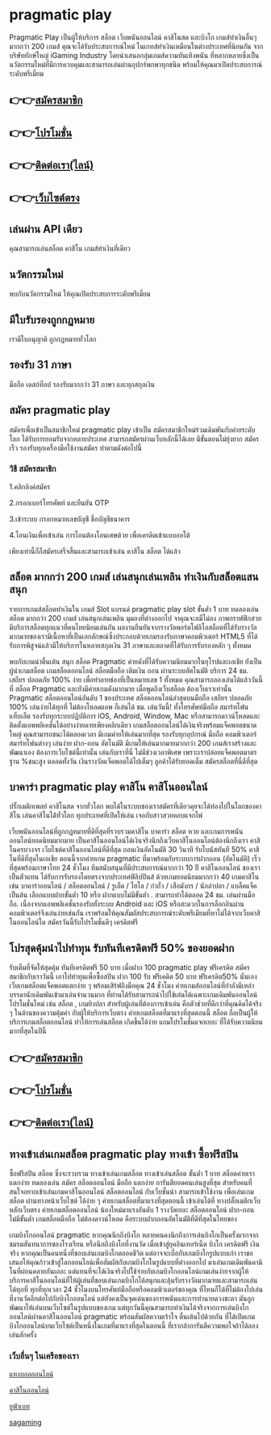 # pragmatic play

Pragmatic Play เป็นผู้ให้บริการ สล็อต เว็บพนันออนไลน์ คาสิโนสด และบิงโก เกมส์ทำเงินอื่นๆ มากกว่า 200 เกมส์ คุณจะได้รับประสบการณ์ใหม่
ในเกทส์ทำเงินเหมือนในต่างประเทศที่นิยมกัน จากบริษัทยักษ์ใหญ่ iGaming Industry โดยนำเสนอกลุ่มเกมส์ความบันเทิงพนัน ที่หลากหลายซึ่งเป็นนวัตกรรมใหม่ที่มีการควบคุมและสามารถเล่นผ่านอุปกร์พกพาทุกชนิด พร้อมให้คุณมาเปิดประสบการณ์ระดับพรีเมี่ยม

<h2>👉👉<a href="https://queenclub88.com/?register=true">สมัครสมาชิก</a></h2>
<h2>👉👉<a href="https://queenclub88.com/promotion">โปรโมชั่น</a></h2>
<h2>👉👉<a href="https://lin.ee/HrGLhgB">ติดต่อเรา(ไลน์)</a></h2>
<h2>👉👉<a href="https://queenclub88.com/">เว็บไซต์ตรง</a></h2>

<h2>เล่นผ่าน API เดียว</h2>

คุณสามารถเล่นสล็อต คาสิโน เกมส์ทำเงินที่เดียว

<h2>นวัตกรรมใหม่</h2>

พบกับนวัตกรรมใหม่ ให้คุณเปิดประสบการระดับพรีเมี่ยม

<h2>มีใบรับรองถูกกฏหมาย</h2>

เรามีใบอนุญาติ ถูกกฏหมายทั่วโลก

<h2>รองรับ 31 ภาษา</h2>

มือถือ เดสก์ท็อป รองรับมากกว่า 31 ภาษา และทุกสกุลเงิน

<h2>สมัคร pragmatic play</h2>

สมัครเพื่อเข้าเป็นสมาชิกใหม่ pragmatic play เข้าเป็น สมัครสมาชิกใหม่ร่วมเดิมพันกับค่ายระดับโลก ได้รับการยอมรับจากหลายประเทศ สามารถสมัครผ่านเว็บหลักนี้ได้เลย มีขั้นตอนไม่ยุ่งยาก สมัครเร็ว รองรับทุกเครื่องมือใช้งานสมัคร ทำตามดังต่อไปนี้

<h3>วิธี สมัครสมาชิก</h3>

1.คลิกลิงค์สมัคร

2.กรอกเบอร์โทรศัพท์ และยืนยัน OTP

3.เข้าระบบ กรอกหมายเลขบัญชี ชื่อบัญชีธนาคาร

4.โอนเงินเพื่อเข้าเล่น การโอนต้องโอนเศษด้วย เพื่อเครดิตเข้าแบบออโต้

เพียงเท่านี้ก็ก็สมัครเสร็จสิ้นและสามารถเข้าเล่น คาสิโน สล็อต ได้แล้ว

<h2>สล็อต มากกว่า 200 เกมส์ เล่นสนุกเล่นเพลิน ทำเงินกับสล็อตแสนสนุก</h2>

รายการเกมส์สล็อตทำเงินใน เกมส์ Slot แบรนด์  pragmatic play slot ขั้นต่ำ 1 บาท ทดลองเล่น สล็อต มากกว่า 200 เกมส์ เล่นสนุกเล่นเพลิน มุมองที่ต่างออกไป จาคุณจะลมืไม่ลง ภาพกราฟฟิกสวย มีบริการสล็อตทุกแนวที่คนไทยนิยมเล่นกัน ผลงานยืนยันจากรางวัลพอร์ตโฟลิโอสล็อตที่ได้รับรางวัลมากมายของเรามีเนื้อหาที่เป็นเอกลักษณ์ซึ่งประกอบด้วยเกมรองรับภาษาคอมพิวเตอร์ HTML5 ที่ได้รับการพิสูจน์แล้วมีให้บริการในหลายสกุลเงิน 31 ภาษาและตลาดที่ได้รับการรับรองหลัก ๆ ทั้งหมด

พบกับเกมน่าตื่นเต้น สนุก สล็อต Pragmatic ค่ายดังที่ได้รับความนิยมมากในยุโรปและเอเชีย ยังเป็นผู้นำเกมสล็อต เกมสล็อตออนไลน์ สล็อตมือถือ เติมเงิน ถอน ผ่านระบบอัตโนมัติ บริการ 24 ชม. เสถียร ปลอดภัย 100% ง่าย เพื่อทำลายช่องที่เป็นหมายเลข 1 ทั้งหมด คุณสามารถลองเล่นได้แล้ววันนี้ที่ สล็อต Pragmatic และยังมีค่ายเกมดังมากมาย เมื่อพูดถึงเว็บสล็อต ต้องเว็บเราเท่านั้น Pragmatic สล็อตออนไลน์อันดับ 1 ของประเทศ สล็อตออนไลน์ล่าสุดบนมือถือ เสถียร ปลอดภัย 100% เล่นง่ายได้ทุกที่ ไม่ต้องโหลดแอพ ก็เล่นได้ ชม. เล่นวันนี้! ทั้งโทรศัพท์มือถือ สมาร์ทโฟน แท็บเล็ต รองรับทุกระบบปฏิบัติการ iOS, Android, Window, Mac หรือสามารถดาวน์โหลดและติดตั้งแอพพลิเคชั่นได้อย่างง่ายดายเพียงคลิกเดียว เกมสล็อตออนไลน์ได้เงินจริงพร้อมแจ็คพอตขนาดใหญ่ คุณสามารถชนะได้ตลอดเวลา มีเกมค่ายให้เล่นมากที่สุด รองรับทุกอุปกรณ์ มือถือ คอมพิวเตอร์ สมาร์ทโฟนต่างๆ เล่นง่าย ฝาก-ถอน อัตโนมัติ มีเกมให้เล่นมากมายมากกว่า 200 เกมส์เราสร้างและพัฒนาเอง ต้องการเว็บไซต์นี้เท่านั้น เล่นกับเราที่นี่ ไม่มีช่วงเวลาพิเศษ เพราะเราปล่อยแจ็คพอตมาตรฐาน %ชนะสูง ตลอดทั้งวัน เงินรางวัลแจ็คพอตได้ไปเต็มๆ ลูกค้าได้รับยอดเต็ม สมัครสล็อตที่นี่ดีที่สุด

<h2>บาคาร่า pragmatic play คาสิโน คาสิโนออนไลน์</h2>

ปรั๊กเมติกเพลย์ คาสิโนสด จากทั่วโลก พบได้ในระบบของเราสมัครที่เดียวคุยจะได้ท่องไปในโลกของคาสิโน เล่นคาสิโนได้้ทั่วโลก ทุกประเทศที่เปิดให้เล่น เจอกับสาวสวยคอบแจกไพ่

เว็บพนันออนไลน์ที่ถูกกฎหมายที่ดีที่สุดที่รวบรวมคาสิโน บาคาร่า สล็อต หวย และเกมการพนันออนไลน์ยอดนิยมมากมาย เป็นคาสิโนออนไลน์ได้เงินจริงนึกถึงเว็บคาสิโนออนไลน์ต้องนึกถึงเรา คาสิโนครบวงจร เว็บไซต์คาสิโนออนไลน์ที่ดีที่สุด ถอนเงินอัตโนมัติ 30 วินาที รับโบนัสทันที 50% คาสิโนที่ดีที่สุดในเอเชีย ตอนนี้จากค่ายเกม pragmatic ที่มาพร้อมกับระบบการฝากถอน (อัตโนมัติ) เร็วที่สุดพร้อมภาษาไทย 24 ชั่วโมง ทีมสนับสนุนที่มีประสบการณ์มากกว่า 10 ปี คาสิโนออนไลน์ ของเราเป็นตัวแทน ได้รับการรับรองโดยตรงจากประเทศฟิลิปปินส์ ด้วยเกมยอดนิยมมากกว่า 40 เกมคาสิโน เช่น บาคาร่าออนไลน์ / สล็อตออนไลน์ / รูเล็ต / ไฮโล / กำถั่ว / เสือมังกร / นักล่าปลา / แบล็คแจ็ค เป็นต้น เลือกแบบฝากขั้นต่ำ 10 หรือ ฝากแบบไม่มีขั้นต่ำ . สามารถทำได้ตลอด 24 ชม. เล่นผ่านมือถือ. เนื่องจากแอพพลิเคชั่นรองรับทั้งระบบ Android และ iOS หรือสะดวกในการล็อกอินผ่านคอมพิวเตอร์จึงเล่นง่ายเช่นกัน เราพร้อมให้คุณสัมผัสประสบการณ์ระดับพรีเมียมที่หาไม่ได้จากเว็บคาสิโนออนไลน์ใด สมัครวันนี้รับโปรโมชั่นดีๆ เครดิตฟรี

<h2>โปรสุดคุ้มนำไปทำทุน รับทันทีเครดิตฟรี 50% ของยอดฝาก</h2>

รับเต็มที่จัดให้สุดคุ้ม ทันทีเครดิตฟรี 50 บาท เมื่อฝาก 100 pragmatic play ฟรีเครดิต สมัครสมาชิกกับเราวันนี้ เอาไปทำทุนเพื่อซื้อสปิน ฝาก 100 รับ ฟรีเคดิต 50 บาท ฟรีเครดิต50% นั่นเอง เว็บเกมสล็อตแจ็คพอตแตกง่าย ๆ พร้อมเสิร์ฟถึงมือคุณ 24 ชั่วโมง ค่ายเกมส์ออนไลน์ที่กำลังมีเหล่าบรรดานักเดิมพันเข้ามาเล่นจำนวนมาก ที่ท่านได้รับสามารถนำไปใช้เล่นได้เฉพาะเกมเดิมพันออนไลน์ โปรโมชั่นใหม่ เช่น สล็อต , เกมยิงปลา สำหรับผู้เล่นที่ต้องการเข้าเล่น คือตัวช่วยที่ดีกว่าที่คุณคิดได้จริง ๆ ในด้านของความคุ้มค่า กับผู้ให้บริการเว็บตรง ค่ายเกมสล็อตที่มาแรงที่สุดตอนนี้ สล็อต ถือเป็นผู้ให้บริการเกมสล็อตออนไลน์ ทำให้การเล่นสล็อต เกิดขึ้นได้ง่าย แถมโปรโมชั่นแจกเยอะ ที่ได้รับความ​นิยมมากที่สุดในปีนี้

<h2>👉👉<a href="https://queenclub88.com/?register=true">สมัครสมาชิก</a></h2>
<h2>👉👉<a href="https://queenclub88.com/promotion">โปรโมชั่น</a></h2>
<h2>👉👉<a href="https://lin.ee/HrGLhgB">ติดต่อเรา(ไลน์)</a></h2>

<h2>ทางเข้าเล่นเกมสล็อต pragmatic play ทางเข้า ซื้อฟรีสปิน</h2>

ซื้อฟรีสปิน สล็อต ซึ่งจะรวบรวม ทางเข้าเล่นเกมสล็อต ทางเข้าเล่นสล็อต ขั้นต่ำ 1 บาท สล็อตค่ายเราแตกง่าย ทดลองเล่น สมัคร สล็อตออนไลน์ มือถือ แตกง่าย การันตียอดคนเล่นสูงที่สุด สำหรับคนที่สนใจอยากเข้าเล่นเกมคาสิโนออนไลน์ สล็อตออนไลน์ กับเว็บชั้นนำ สามารถเข้าใช้งาน เพื่อเล่นเกมสล็อต ผ่านทางหน้าเว็บไซต์ ได้ง่าย ๆ ค่ายเกมสล็อตที่มาแรงที่สุดตอนนี้ เข้าเล่นได้ที่ ทางปลั๊กเมติกเว็บหลักเว็บตรง ค่ายเกมสล็อตออนไลน์ น้องใหม่มาแรงอันดับ 1 รางวัลเยอะ สล็อตออนไลน์ ฝาก-ถอน ไม่มีขั้นต่ำ เกมสล็อตมือถือ ไม่ต้องดาวน์โหลด คือระบบฝากถอนอัตโนมัติที่ดีที่สุดในไทยของ

เกมบิงโกออนไลน์ pragmatic หากคุณนึกถึงบิงโก หลายคนคงนึกถึงการเล่นบิงโกเป็นครั้งแรกจากชมรมสันทนาการของโรงเรียน หรือนึกถึงบิงโกที่งานวัด เมื่อเข้าสู่ยุคอินเทอร์เน็ต บิงโก เครดิตฟรี เงินจริง หากคุณเป็นคนหนึ่งที่ชอบเล่นเกมบิงโกตลอดชีวิต แต่อาจจะเบื่อกับเกมบิงโกรูปแบบเก่า เราขอเสนอให้คุณก้าวเข้าสู่โลกออนไลน์เพื่อสัมผัสกับเกมบิงโกในรูปแบบที่ต่างออกไป มาเล่นเกมเดิมพันคานิโนที่ผ่อนคลายกันเถอะ แต่แทนที่จะได้เงินจริงไปใช้จ่ายกับเกมบิงโกออนไลน์เกมเล่นง่ายจากผู้ให้บริการคาสิโนออนไลน์ที่ให้ผู้เล่นที่ชอบเล่นเกมบิงโกได้สนุกและลุ้นรับรางวัลมากมายและสามารถเล่นได้ทุกที่ ทุกที่ทุกเวลา 24 ชั่วโมงบนโทรศัพท์มือถือหรือคอมพิวเตอร์ของคุณ ที่ไหนก็ได้ที่ไม่ต้องไปเล่นที่งานวัดอีกต่อไปกับบิงโกออนไลน์ แต่ยังคงเป็นจุดเด่นของการพนันและการทำนายดวงชะตา มันถูกพัฒนาให้เล่นบนเว็บไซต์ในรูปแบบของเกม แต่ทุกวันนี้คุณสามารถทำเงินได้จริงจากการเล่นบิงโกออนไลน์ผ่านคาสิโนออนไลน์ pragmatic พร้อมสัมผัสความเร้าใจ ตื่นเต้นไปด้วยกัน ที่ได้เปิดเกมบิงโกออนไลน์บนเว็บไซต์เป็นหนึ่งในเกมที่มาแรงที่สุดในตอนนี้ ที่เรากล้าการันตีความพอใจถ้าได้ลองเล่นสักครั้ง

<h3>เว็บอื่นๆ ในเครือของเรา</h3>

<a href="https://ufascbx.com/">แทงบอลออนไลน์</a>

<a href="https://www.casinoroyale888.info/">คาสิโนออนไลน์</a>

<a href="https://ufabet888.live/">ยูฟ่าเบท</a>

<a href="https://sa-game24h.com/">sagaming</a>
